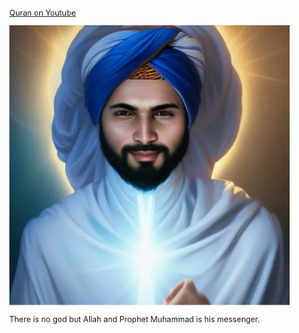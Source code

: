 [Quran on Youtube](https://www.youtube.com/playlist?list=PLjUN9fILcICpbC9s5wKY1t3IrT0rlGhcU)

![](prophetmuhammad.jpg)

There is no god but Allah and Prophet Muhammad is his messenger.
